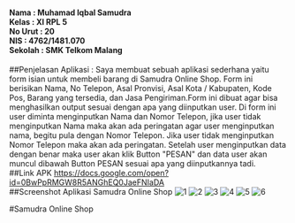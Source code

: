 <h4>Nama : Muhamad Iqbal Samudra
<br>Kelas : XI RPL 5
<br>No Urut : 20
<br>NIS : 4762/1481.070
<br>Sekolah : SMK Telkom Malang</h4>

##Penjelasan Aplikasi :
Saya membuat sebuah aplikasi sederhana yaitu form isian untuk membeli barang di Samudra Online Shop. Form ini berisikan Nama, No Telepon, Asal Pronvisi, Asal Kota / Kabupaten, Kode Pos, Barang yang tersedia, dan Jasa Pengiriman.Form ini dibuat agar bisa menghasilkan output sesuai dengan apa yang diinputkan user. Di form ini user diminta menginputkan Nama dan Nomor Telepon, jika user tidak menginputkan Nama maka akan ada peringatan agar user menginputkan nama, begitu pula dengan Nomor Telepon. Jika user tidak menginputkan Nomor Telepon maka akan ada peringatan. Setelah user menginputkan data dengan benar maka user akan klik Button "PESAN" dan data user akan muncul dibawah Button PESAN sesuai apa yang diinputkannya tadi.
<br>
##Link APK
https://docs.google.com/open?id=0BwPpRMGW8R5ANGhEQ0JaeFNIaDA
<br>
##Screenshot Aplikasi Samudra Online Shop
![1](https://cloud.githubusercontent.com/assets/21413338/18414316/358b2cde-77ed-11e6-857b-473cc74058d8.jpeg)
![2](https://cloud.githubusercontent.com/assets/21413338/18414317/51b788f8-77ed-11e6-8141-9325cf832c9b.jpeg)
![3](https://cloud.githubusercontent.com/assets/21413338/18414318/51bf24a0-77ed-11e6-8999-b550bf410288.jpeg)
![4](https://cloud.githubusercontent.com/assets/21413338/18414319/51c4a056-77ed-11e6-9cc9-d7f7b81a2e0a.jpeg)
![5](https://cloud.githubusercontent.com/assets/21413338/18414320/51ce9976-77ed-11e6-8569-67af1676bc3f.jpeg)
![6](https://cloud.githubusercontent.com/assets/21413338/18414321/51d243dc-77ed-11e6-8829-0d781fb71fd5.jpeg)

#Samudra Online Shop

